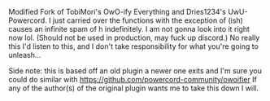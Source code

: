 Modified Fork of TobiMori's OwO-ify Everything and Dries1234's UwU-Powercord.
I just carried over the functions with the exception of (ish) causes an infinite spam of h indefinitely. I am not gonna look into it right now lol.
(Should not be used in production, may fuck up discord.)
No really this I'd listen to this, and I don't take responsibility for what you're going to unleash...

Side note: this is based off an old plugin a newer one exits and I'm sure you could do similar with https://github.com/powercord-community/owoifier
If any of the author(s) of the original plugin wants me to take this down I will.
